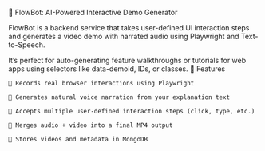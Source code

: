 🧠 FlowBot: AI-Powered Interactive Demo Generator

FlowBot is a backend service that takes user-defined UI interaction steps and generates a video demo with narrated audio using Playwright and Text-to-Speech.

It’s perfect for auto-generating feature walkthroughs or tutorials for web apps using selectors like data-demoid, IDs, or classes.
🚀 Features

    🎥 Records real browser interactions using Playwright

    🎤 Generates natural voice narration from your explanation text

    🧠 Accepts multiple user-defined interaction steps (click, type, etc.)

    📼 Merges audio + video into a final MP4 output

    💾 Stores videos and metadata in MongoDB
